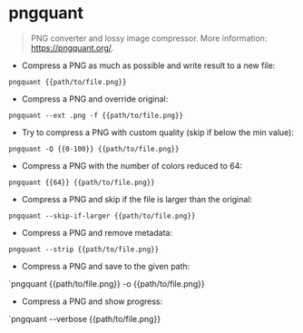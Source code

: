 # pngquant

> PNG converter and lossy image compressor.
> More information: <https://pngquant.org/>.

- Compress a PNG as much as possible and write result to a new file:

`pngquant {{path/to/file.png}}`

- Compress a PNG and override original:

`pngquant --ext .png -f {{path/to/file.png}}`

- Try to compress a PNG with custom quality (skip if below the min value):

`pngquant -Q {{0-100}} {{path/to/file.png}}`

- Compress a PNG with the number of colors reduced to 64:

`pngquant {{64}} {{path/to/file.png}}`

- Compress a PNG and skip if the file is larger than the original:

`pngquant --skip-if-larger {{path/to/file.png}}`

- Compress a PNG and remove metadata:

`pngquant --strip {{path/to/file.png}}`

- Compress a PNG and save to the given path:

`pngquant {{path/to/file.png}} -o {{path/to/file.png}}

- Compress a PNG and show progress:

`pngquant --verbose {{path/to/file.png}}

